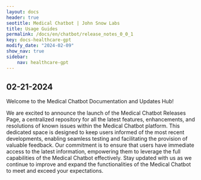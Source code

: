 ```yaml
---
layout: docs
header: true
seotitle: Medical Chatbot | John Snow Labs
title: Usage Guides
permalink: /docs/en/chatbot/release_notes_0_0_1
key: docs-healthcare-gpt
modify_date: "2024-02-09"
show_nav: true
sidebar:
    nav: healthcare-gpt
---
```

<div class="h3-box" markdown="1">

## 02-21-2024

Welcome to the Medical Chatbot Documentation and Updates Hub!

We are excited to announce the launch of the Medical Chatbot Releases Page, a centralized repository for all the latest features, enhancements, and resolutions of known issues within the Medical Chatbot platform. This dedicated space is designed to keep users informed of the most recent developments, enabling seamless testing and facilitating the provision of valuable feedback. Our commitment is to ensure that users have immediate access to the latest information, empowering them to leverage the full capabilities of the Medical Chatbot effectively. Stay updated with us as we continue to improve and expand the functionalities of the Medical Chatbot to meet and exceed your expectations.

